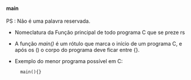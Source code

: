 #### main 

PS : Não é uma palavra reservada.

- Nomeclatura da Função principal de todo programa C que se preze rs

- A função _main()_ é um rótulo que marca o início de um programa C, e após os () o corpo do programa deve ficar entre {}. 


- Exemplo do menor programa possível em C:

		main(){}





